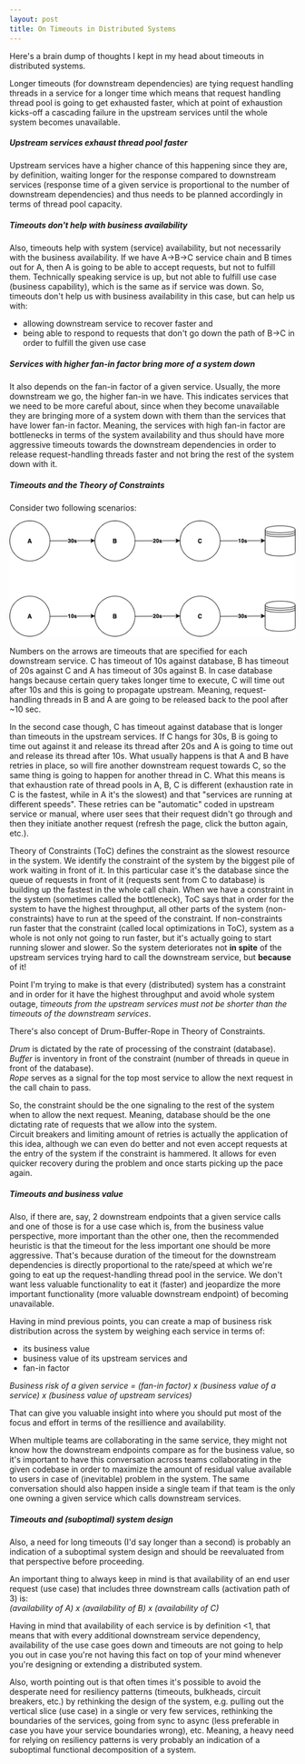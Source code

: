 ```yaml
---
layout: post
title: On Timeouts in Distributed Systems
---
```



Here's a brain dump of thoughts I kept in my head about timeouts in distributed systems.

Longer timeouts (for downstream dependencies) are tying request handling threads in a service for a longer time which means that request handling thread pool is going to get exhausted faster, which at point of exhaustion kicks-off a cascading failure in the upstream services until the whole system becomes unavailable.

##### Upstream services exhaust thread pool faster
Upstream services have a higher chance of this happening since they are, by definition, waiting longer for the response compared to downstream services (response time of a given service is proportional to the number of downstream dependencies) and thus needs to be planned accordingly in terms of thread pool capacity.

##### Timeouts don't help with business availability
Also, timeouts help with system (service) availability, but not necessarily with the business availability.
If we have A→B→C service chain and B times out for A, then A is going to be able to accept requests, but not to fulfill them. Technically speaking service is up, but not able to fulfill use case (business capability), which is the same as if service was down. So, timeouts don't help us with business availability in this case, but can help us with:
- allowing downstream service to recover faster and
- being able to respond to requests that don't go down the path of B→C in order to fulfill the given use case

##### Services with higher fan-in factor bring more of a system down
It also depends on the fan-in factor of a given service. Usually, the more downstream we go, the higher fan-in we have. This indicates services that we need to be more careful about, since when they become unavailable they are bringing more of a system down with them than the services that have lower fan-in factor.
Meaning, the services with high fan-in factor are bottlenecks in terms of the system availability and thus should have more aggressive timeouts towards the downstream dependencies in order to release request-handling threads faster and not bring the rest of the system down with it.

##### Timeouts and the Theory of Constraints
Consider two following scenarios:

![](/assets/images/timeouts.png)

Numbers on the arrows are timeouts that are specified for each downstream service. C has timeout of 10s against database, B has timeout of 20s against C and A has timeout of 30s against B. 
In case database hangs because certain query takes longer time to execute, C will time out after 10s and this is going to propagate upstream. Meaning, request-handling threads in B and A are going to be released back to the pool after ~10 sec.

In the second case though, C has timeout against database that is longer than timeouts in the upstream services. If C hangs for 30s, B is going to time out against it and release its thread after 20s and A is going to time out and release its thread after 10s. What usually happens is that A and B have retries in place, so will fire another downstream request towards C, so the same thing is going to happen for another thread in C. What this means is that exhaustion rate of thread pools in A, B, C is different (exhaustion rate in C is the fastest, while in A it's the slowest) and that "services are running at different speeds". These retries can be "automatic" coded in upstream service or manual, where user sees that their request didn't go through and then they initiate another request (refresh the page, click the button again, etc.).  

Theory of Constraints (ToC) defines the constraint as the slowest resource in the system. We identify the constraint of the system by the biggest pile of work waiting in front of it. In this particular case it's the database since the queue of requests in front of it (requests sent from C to database) is building up the fastest in the whole call chain.
When we have a constraint in the system (sometimes called the bottleneck), ToC says that in order for the system to have the highest throughput, all other parts of the system (non-constraints) have to run at the speed of the constraint. If non-constraints run faster that the constraint (called local optimizations in ToC), system as a whole is not only not going to run faster, but it's actually going to start running slower and slower. So the system deteriorates not __in spite__ of the upstream services trying hard to call the downstream service, but __because__ of it!  

Point I'm trying to make is that every (distributed) system has a constraint and in order for it have the highest throughput and avoid whole system outage, _timeouts from the upstream services must not be shorter than the timeouts of the downstream services_.

There's also concept of Drum-Buffer-Rope in Theory of Constraints.  

_Drum_ is dictated by the rate of processing of the constraint (database).  
_Buffer_ is inventory in front of the constraint (number of threads in queue in front of the database).  
_Rope_ serves as a signal for the top most service to allow the next request in the call chain to pass.  

So, the constraint should be the one signaling to the rest of the system when to allow the next request. Meaning, database should be the one dictating rate of requests that we allow into the system.  
Circuit breakers and limiting amount of retries is actually the application of this idea, although we can even do better and not even accept requests at the entry of the system if the constraint is hammered. It allows for even quicker recovery during the problem and once starts picking up the pace again.

##### Timeouts and business value
Also, if there are, say, 2 downstream endpoints that a given service calls and one of those is for a use case which is, from the business value perspective, more important than the other one, then the recommended heuristic is that the timeout for the less important one should be more aggressive. That's because duration of the timeout for the downstream dependencies is directly proportional to the rate/speed at which we're going to eat up the request-handling thread pool in the service. We don't want less valuable functionality to eat it (faster) and jeopardize the more important functionality (more valuable downstream endpoint) of becoming unavailable.  

Having in mind previous points, you can create a map of business risk distribution across the system by weighing each service in terms of:
- its business value
- business value of its upstream services and
- fan-in factor

_Business risk of a given service = (fan-in factor) x (business value of a service) x (business value of upstream services)_

That can give you valuable insight into where you should put most of the focus and effort in terms of the resillience and availability.


When multiple teams are collaborating in the same service, they might not know how the downstream endpoints compare as for the business value, so it's important to have this conversation across teams collaborating in the given codebase in order to maximize the amount of residual value available to users in case of (inevitable) problem in the system.
The same conversation should also happen inside a single team if that team is the only one owning a given service which calls downstream services.

##### Timeouts and (suboptimal) system design
Also, a need for long timeouts (I'd say longer than a second) is probably an indication of a suboptimal system design and should be reevaluated from that perspective before proceeding.

An important thing to always keep in mind is that availability of an end user request (use case) that includes three downstream calls (activation path of 3) is:  
_(availability of A) x (availability of B) x (availability of C)_  

Having in mind that availability of each service is by definition <1, that means that with every additional downstream service dependency, availability of the use case goes down and timeouts are not going to help you out in case you're not having this fact on top of your mind whenever you're designing or extending a distributed system.

Also, worth pointing out is that often times it's possible to avoid the desperate need for resiliency patterns (timeouts, bulkheads, circuit breakers, etc.) by rethinking the design of the system, e.g. pulling out the vertical slice (use case) in a single or very few services, rethinking the boundaries of the services, going from sync to async (less preferable in case you have your service boundaries wrong), etc.
Meaning, a heavy need for relying on resiliency patterns is very probably an indication of a suboptimal functional decomposition of a system.
